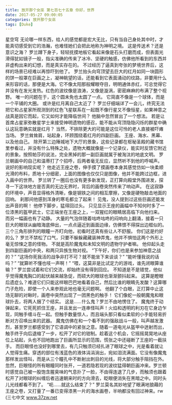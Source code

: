 ```yaml
---
title: 放开那个女巫 第七百七十五章 你好，世界
date: 2017-05-27 09:00:05
categories: 放开那个女巫
tags: [Duke]
---
```


星空穹
无论哪一样东西，给人的感觉都是宏大无比，只有当自己身处其中时，才能真切感受到它的浩瀚，也难怪她们会把此地称为神明之境。
这是传送术？还是意识之海？
罗兰蹲下身子，轻轻抚摸地板它看起来像是石头打磨而成，但表面光滑得犹如镜子一般，指尖准确的传来了冰冷、坚硬的触感，仿佛他所看到的东西并非虚构出来的幻想，而是真实存在的。
不过经历了逼真到夸张的梦境世界后，这样的场景已经难以再惊吓到他了。
罗兰抬头向穹顶望去巨大的红月如同一块圆形的饼一般罩在巨画之上，凝神眺望的话，还能看到它表面涌动的纹路，非要用什么来形容的话，那便是大海。它不像太阳那般耀眼夺目，明明通体赤红，可总觉得它并没有在发光发热。红色的波纹像是浪涛，又像是漩涡，密密麻麻的布满了整个视野。
唯一的问题在于，这个圆未免也太圆了一点。
它简直不像是一个球体，而是一个平铺的大圈。
或许是红月离自己太近了？
罗兰仔细端详了一会儿，终究无法把它和占星家所观测到的红色飞星联系在一起既不像行星又不像恒星，如果神意之战真是因它而起，它又如何才能降临世间？
他脑中忽然冒出了一个想法。
若是让首席占星家弥散星学士来接受神明遗物的感召，能不能从穹顶隐隐闪烁的群星中确认这玩意确实就是红月？
当然，不排除更大的可能是这位可怜的老人直接被吓瘫当场。
罗兰耸耸肩，站起身，环顾围绕着红月的四副巨画。
王座、海水、黑幕、以及他自己。
除开第三边陲城地下大厅的景象，这些记录都在枢秘圣殿的藏书馆里参看过，并没有什么特殊之处，遗物大概就像是一个记录仪，能实时反馈它附近的景象。按照帕莎的说法，完全黑掉的那一副巨画就属于被淘汰的地底文明。
罗兰朝画中的自己和温蒂打了个招呼，后两者毫无反应，显然听不到他的呼喊声。
说好的影响现实呢？
他走近王座之卷，伸手摸了摸画卷本身其感觉仿如一块柔顺光滑的布料，质地十分细密，上面的图像也仅仅只是图像，他并不能跨过边框，进入画中的世界。
罗兰转了一圈后也没有更多新发现，正打算向殿堂外围进发，探寻一下这块地方是否真的无边无界时，背后的画卷突然传来了响动声。
在这寂静的环境中，声音显得格外清晰，像是钢铁之间的相互摩擦，又像是硬物敲击地面的回响。
刹那间他感到浑身的寒毛都立了起来！
见鬼，没人提到过这些巨画还能发出声音的啊！
他停下脚步，猛得回过头。
只见显示王座的画幅中不知何时多了一位漆黑的盔甲武士，它正端坐在王座之上，一双猩红的眼睛居高临下向他扫来。
而另一幅画也有了动静。
大量的气泡伴随着咕咚咕咚的闷响向上翻涌，接着一只巨大的眼球从幽暗海底伸出，一点点逼近到画面边缘，仿佛恨不得探出边框似的。三个三角形排列的眼瞳一齐盯向他，初看时还真有些让人不舒服。
你们这是约好的么？
罗兰不禁松了口气，只要不躲躲藏藏装神弄鬼，他并不惧怕这两个外形上毫无惊悚之意的怪物。
不就是高阶魔鬼和未知文明的遗物守护者嘛。
他仰起头走到四副巨画的中央，和两只异族生物对视。
“下午好，你们也是来参加神意之战的？”
“这场你死我活的战争非打不可？就不能坐下来谈谈？”
“能听懂我说的话吗？”
“就算听不懂也吱一声啊！”
“喂，这莫非是比试定力的游戏，谁先闭眼算谁输？”
罗兰尝试着和它们交流，却始终没有得到回应。
不知道是不是错觉，他似乎觉得魔鬼胸口的起伏越来越急促，而硕大的眼球也渐渐颤抖起来。
这算是瞪眼后遗症么？难道它们只能这样眼巴巴地看着自己，然后比谁的眼睛先发酸？这算哪门子危险，即使一个人来参观此地也毫无问题啊。
他翻了个白眼，正打算中止这场无聊的对瞅时，画卷中突然出现了一团黑色的触手！
它们像蛇一般朝魔鬼和眼球扑去，将两人捆了个结实。
这是……什么鬼？罗兰不由地愣住了。
魔鬼终于动弹起来，它死死抓住王座，并且发出一连串怪叫声！火焰和透明的利刃在它身边乍现，同触手缠斗在一起。但触手数量惊人，而且端头那只看似柔软的小手能轻易折断对方召唤出来的武器。
魔鬼仿佛在和一个看不到的强敌战斗一般，叫声越发激烈，甚至罗兰都感受到了它语调中的紧张之意。随着一道电光从盔甲中迸射而出，触手终于向后退缩了一步，松开了对它的钳制。趁着这个机会，它摇摇晃晃地从座位上站起，头也不回地跑出了巨画所显示的范围，慌张之中还碰断了王座的一截扶手。
而巨眼怪也没好到哪里去，有几只触须已经扎进了眼球之中，光是看着就让人觉得生痛。穿透的部位有浅蓝色的液体涓涓淌出，宛如泪流满面。它没有像魔鬼那样发出怪叫，而是从三个瞳孔中不断射出刺目的光线，将大部分触手阻挡在外。
忽然，巨眼怪的所有眼瞳同时张开，一道若隐若现的波纹猛得朝巨画冲来。罗兰顿时感觉自己被一股饱含腥臭味的气息扑了一脸，不由得连退了几步，而触须也跟着松开了对眼球的纠缠后者迅速朝来时的方向滑去，眨眼便消失在黑暗之中。同时头儿光线都看不到了。
“呃……就这么结束了？”
罗兰莫名其妙地望了眼满地狼藉的王座之卷，又打量了一番已变得漆黑一片的海水画卷，半响都没有回过神来。rw
(三七中文 www.37zw.net
